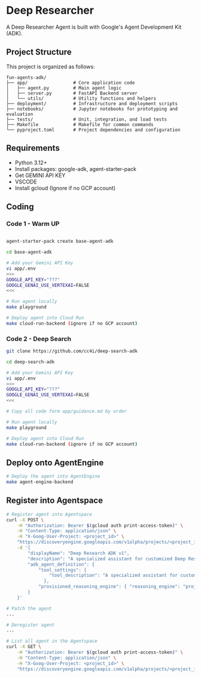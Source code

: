 # Deep Researcher

A Deep Researcher Agent is built with Google's Agent Development Kit (ADK).

## Project Structure

This project is organized as follows:

```
fun-agents-adk/
├── app/                 # Core application code
│   ├── agent.py         # Main agent logic
│   ├── server.py        # FastAPI Backend server
│   └── utils/           # Utility functions and helpers
├── deployment/          # Infrastructure and deployment scripts
├── notebooks/           # Jupyter notebooks for prototyping and evaluation
├── tests/               # Unit, integration, and load tests
├── Makefile             # Makefile for common commands
└── pyproject.toml       # Project dependencies and configuration
```

## Requirements

- Python  3.12+
- Install packages: google-adk, agent-starter-pack
- Get GEMINI API KEY
- VSCODE
- Install gcloud (Ignore if no GCP account)


## Coding 
### Code 1 - Warm UP 

```bash

agent-starter-pack create base-agent-adk

cd base-agent-adk

# Add your Gemini API Key
vi app/.env 
>>>
GOOGLE_API_KEY="???"
GOOGLE_GENAI_USE_VERTEXAI=FALSE
<<<

# Run agent locally
make playground

# Deploy agent into Cloud Run
make cloud-run-backend (ignore if no GCP account)

```

### Code 2 - Deep Search

```bash
git clone https://github.com/cc4i/deep-search-adk

cd deep-search-adk

# Add your Gemini API Key
vi app/.env 
>>>
GOOGLE_API_KEY="???"
GOOGLE_GENAI_USE_VERTEXAI=FALSE
<<<

# Copy all code form app/guidance.md by order

# Run agent locally
make playground

# Deploy agent into Cloud Run
make cloud-run-backend (ignore if no GCP account)
```

## Deploy onto AgentEngine 

```bash
# Deploy the agent into AgentEngine
make agent-engine-backend
```

## Register into Agentspace

```bash
# Register agent into Agentspace
curl -X POST \
    -H "Authorization: Bearer $(gcloud auth print-access-token)" \
    -H "Content-Type: application/json" \
    -H "X-Goog-User-Project: <project_id>" \
    "https://discoveryengine.googleapis.com/v1alpha/projects/<project_id>/locations/global/collections/default_collection/engines/<agentspace_id>/assistants/default_assistant/agents" \
    -d '{
        "displayName": "Deep Research ADK v1",
        "description": "A specialized assistant for customized Deep Research.",
        "adk_agent_definition": {
            "tool_settings": {
                "tool_description": "A specialized assistant for customized Deep Research and report."
              },
            "provisioned_reasoning_engine": { "reasoning_engine": "projects/<project_id>/locations/<region>/reasoningEngines/<agent_id>"}
        }
    }'

# Patch the agent
...

# Deregister agent
...

# List all agent in the Agentspace
curl -X GET \
    -H "Authorization: Bearer $(gcloud auth print-access-token)" \
    -H "Content-Type: application/json" \
    -H "X-Goog-User-Project: <project_id>" \
    "https://discoveryengine.googleapis.com/v1alpha/projects/<project_id>/locations/global/collections/default_collection/engines/<agentspace_id>/assistants/default_assistant/agents"

```